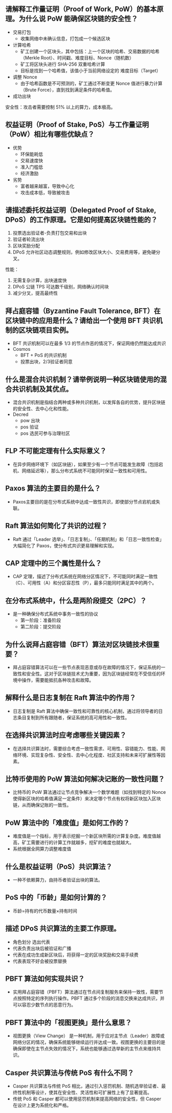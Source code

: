 ## 请解释工作量证明（Proof of Work, PoW）的基本原理。为什么说 PoW 能确保区块链的安全性？
- 交易打包
    - 收集网络中未确认信息，打包成一个候选区块
- 计算哈希
    - 矿工创建一个区块头，其中包括：上一个区块的哈希、交易数据的哈希（Merkle Root）、时间戳、难度目标、Nonce（随机数）
    - 矿工将区块头进行 SHA-256 双重哈希计算
    - 目标是找到一个哈希值，该值小于当前网络设定的 难度目标（Target）
- 调整 Nonce
    - 由于哈希函数是不可预测的，矿工通过不断变更 Nonce 值进行暴力计算（Brute Force），直到找到满足条件的哈希值。
- 成功出块

安全性：攻击者需要控制 51% 以上的算力，成本极高。

## 权益证明（Proof of Stake, PoS）与工作量证明（PoW）相比有哪些优缺点？
- 优势
    - 环保能耗低
    - 交易速度快
    - 准入门槛低
    - 经济激励
- 劣势
    - 富者越来越富，导致中心化
    - 攻击成本低，导致被攻击

## 请描述委托权益证明（Delegated Proof of Stake, DPoS）的工作原理。它是如何提高区块链性能的？
1. 投票选出验证者-负责打包交易和出块
2. 验证者轮流出块
3. 区块奖励分配
4. DPoS 允许社区动态调整规则，例如修改区块大小、交易费用等，避免硬分叉。

性能：
1. 无需复杂计算，出块速度快
2. DPoS 公链 TPS 可达数千级别，网络确认时间块
3. 减少分叉，提高最终性

## 拜占庭容错（Byzantine Fault Tolerance, BFT）在区块链中的应用是什么？请给出一个使用 BFT 共识机制的区块链项目实例。
- BFT 共识机制可以在最多 1/3 的节点作恶的情况下，保证网络仍然能达成共识
- Cosmos
    - BFT + PoS 的共识机制
    - 投票出块，2/3验证者同意

## 什么是混合共识机制？请举例说明一种区块链使用的混合共识机制及其优点。
- 混合共识机制是指结合两种或多种共识机制，以发挥各自的优势，提升区块链的安全性、去中心化和性能。
- Decred
    - pow 出块
    - pos 验证
    - pos 选民可参与治理社区
## FLP 不可能定理有什么实际意义？
- 在异步网络环境下（如区块链），如果至少有一个节点可能发生故障（包括宕机、网络延迟等），那么分布式系统不可能同时保证一致性和可用性。


## Paxos 算法的主要目的是什么？
- Paxos主要目的是在分布式系统中达成一致性共识，即使部分节点宕机或失联。

## Raft 算法如何简化了共识的过程？
-  Raft 通过「Leader 选举」、「日志复制」、「任期机制」和「日志一致性检查」大幅简化了 Paxos，使分布式共识更易理解和实现。

## CAP 定理中的三个属性是什么？
- CAP 定理，描述了分布式系统在网络分区情况下，不可能同时满足一致性（C）、可用性（A）和分区容忍性（P），最多只能同时满足其中的两个。

## 在分布式系统中，什么是两阶段提交（2PC）？
- 是一种确保分布式系统中事务一致性的协议
    - 第一阶段：准备阶段
    - 第二阶段：提交阶段
## 为什么说拜占庭容错（BFT）算法对区块链技术很重要？
- 拜占庭容错算法可以在一些节点表现恶意或存在故障的情况下，保证系统的一致性和安全性。这对于区块链技术尤为重要，因为区块链经常在不受信任的环境中操作，需要能抵抗各种攻击和故障。

## 解释什么是日志复制在 Raft 算法中的作用？
- 日志复制是 Raft 算法中确保一致性和可靠性的核心机制，通过将领导者的日志条目复制到所有跟随者，保证系统的高可用性和一致性。

## 在选择共识算法时应考虑哪些关键因素？
- 在选择共识算法时，需要综合考虑一致性需求、可用性、容错能力、性能、网络环境、实现复杂性、安全性、去中心化程度、社区支持和未来可扩展性等因素。

## 比特币使用的 PoW 算法如何解决记账的一致性问题？
- 比特币的 PoW 算法通过让节点竞争解决一个数学难题（如找到特定的 Nonce 使得新区块的哈希值满足一定条件）来决定哪个节点有权将新区块加入区块链，从而确保记账的一致性。

## PoW 算法中的「难度值」是如何工作的？
- 难度值是一个指标，用于表示挖掘一个新区块所需的计算复杂度。难度值越高，矿工需要进行的计算工作就越多，挖矿的难度也就越大。
- 系统根据全网算力调整难度值

## 什么是权益证明（PoS）共识算法？
- 一种不依赖算力，由持币者验证出块的算法。

## PoS 中的「币龄」是如何计算的？
- 币龄=持有的代币数量×持有时间

## 描述 DPoS 共识算法的主要工作原理。
- 角色划分 选出代表
- 代表负责出块后被验证和广播
- 代表在成功生成新区块后，将获得一定的区块奖励和交易手续费
- 代表表现不好会被投票替换

## PBFT 算法如何实现共识？
- 实用拜占庭容错（PBFT）算法通过在节点间复制服务来保持一致性，需要节点按照特定的序列执行操作。PBFT 通过多个阶段的消息交换来达成共识，并可以容忍少数节点的恶意行为。

## PBFT 算法中的「视图更换」是什么意思？
- 视图更换（View Change） 是一种机制，用于应对主节点（Leader）故障或网络分区的情况，确保系统能够继续运行并达成一致。视图更换的主要目的是确保即使在主节点失效的情况下，系统也能够通过选举新的主节点来维持共识。

## Casper 共识算法与传统 PoS 有什么不同？
- Casper 共识算法与传统 PoS 相比，通过引入惩罚机制、随机选举验证者、最终性机制等设计，使其在安全性、灵活性和可扩展性上有了显著提高。
- 传统 PoS 和 Casper 都可以使用惩罚机制来提高网络的安全性，但 Casper 在设计上更为系统化和严格。